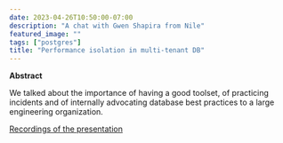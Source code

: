 ```yaml
---
date: 2023-04-26T10:50:00-07:00
description: "A chat with Gwen Shapira from Nile"
featured_image: ""
tags: ["postgres"]
title: "Performance isolation in multi-tenant DB"
---
```


**Abstract**

We talked about the importance of having a good toolset, of practicing incidents and of internally advocating database best practices to a large engineering organization.

[Recordings of the presentation](https://www.youtube.com/watch?v=DvblO-f2bqQ)


